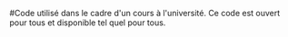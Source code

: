 #Code utilisé dans le cadre d'un cours à l'université. Ce code est ouvert pour tous et disponible tel quel pour tous.
